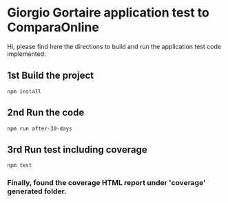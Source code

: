 # Giorgio Gortaire application test to ComparaOnline

Hi, please find here the directions to build and run the application test code implemented:

## 1st Build the project
`npm install`

## 2nd Run the code
`npm run after-30-days`

## 3rd Run test including coverage
`npm test`

### Finally, found the coverage HTML report under 'coverage' generated folder.

